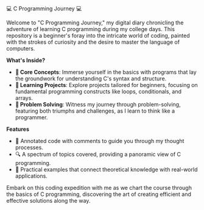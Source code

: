 💻 C Programming Journey 💻

Welcome to "C Programming Journey," my digital diary chronicling the adventure of learning C programming during my college days. This repository is a beginner's foray into the intricate world of coding, painted with the strokes of curiosity and the desire to master the language of computers.

**What's Inside?**

- **📘 Core Concepts**: Immerse yourself in the basics with programs that lay the groundwork for understanding C's syntax and structure.
- **🌱 Learning Projects**: Explore projects tailored for beginners, focusing on fundamental programming constructs like loops, conditionals, and arrays.
- **🧩 Problem Solving**: Witness my journey through problem-solving, featuring both triumphs and challenges, as I learn to think like a programmer.

**Features**

- 📝 Annotated code with comments to guide you through my thought processes.
- 🔍 A spectrum of topics covered, providing a panoramic view of C programming.
- 🌉 Practical examples that connect theoretical knowledge with real-world applications.

Embark on this coding expedition with me as we chart the course through the basics of C programming, discovering the art of creating efficient and effective solutions along the way.
